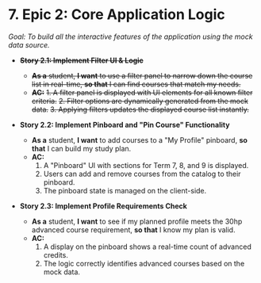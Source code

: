 # **7. Epic 2: Core Application Logic**
*Goal: To build all the interactive features of the application using the mock data source.*

*   ~~**Story 2.1: Implement Filter UI & Logic**~~
    *   ~~**As a** student, **I want** to use a filter panel to narrow down the course list in real-time, **so that** I can find courses that match my needs.~~
    *   ~~**AC:**~~
        ~~1.  A filter panel is displayed with UI elements for all known filter criteria.~~
        ~~2.  Filter options are dynamically generated from the mock data.~~
        ~~3.  Applying filters updates the displayed course list instantly.~~

*   **Story 2.2: Implement Pinboard and "Pin Course" Functionality**
    *   **As a** student, **I want** to add courses to a "My Profile" pinboard, **so that** I can build my study plan.
    *   **AC:**
        1.  A "Pinboard" UI with sections for Term 7, 8, and 9 is displayed.
        2.  Users can add and remove courses from the catalog to their pinboard.
        3.  The pinboard state is managed on the client-side.

*   **Story 2.3: Implement Profile Requirements Check**
    *   **As a** student, **I want** to see if my planned profile meets the 30hp advanced course requirement, **so that** I know my plan is valid.
    *   **AC:**
        1.  A display on the pinboard shows a real-time count of advanced credits.
        2.  The logic correctly identifies advanced courses based on the mock data.
